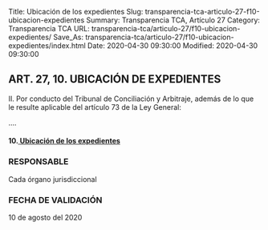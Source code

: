 Title: Ubicación de los expedientes
Slug: transparencia-tca-articulo-27-f10-ubicacion-expedientes
Summary: Transparencia TCA, Artículo 27
Category: Transparencia TCA
URL: transparencia-tca/articulo-27/f10-ubicacion-expedientes/
Save_As: transparencia-tca/articulo-27/f10-ubicacion-expedientes/index.html
Date: 2020-04-30 09:30:00
Modified: 2020-04-30 09:30:00


## ART. 27, 10. UBICACIÓN DE EXPEDIENTES

II. Por conducto del Tribunal de Conciliación y Arbitraje, además de lo que le resulte aplicable del artículo 73 de la Ley General:

....

#### **10.**[ ](https://www.poderjudicialcoahuila.gob.mx/intranet/sentencias/consultaUbicacion2.php?d=VEUrUw%3D%3D&j=Vm10amVHUXhaSE5SYkVwUlZrUkJPUT09KzI%3D&expediente=&exampleN_length=10)**[Ubicación de los expedientes](https://www.poderjudicialcoahuila.gob.mx/intranet/sentencias/consultaUbicacion2.php?d=VEUrUw%3D%3D&j=Vm10amVHUXhaSE5SYkVwUlZrUkJPUT09KzI%3D&expediente=&exampleN_length=10)**

### RESPONSABLE

Cada órgano jurisdiccional

### FECHA DE VALIDACIÓN

10 de agosto del 2020


